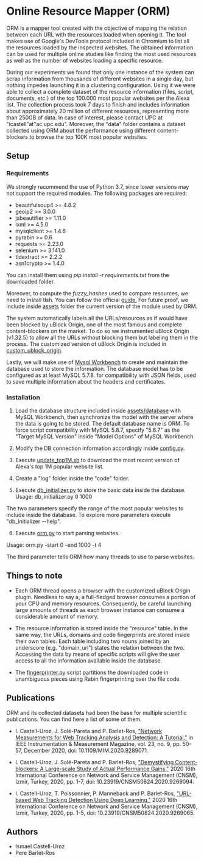 # Online Resource Mapper (ORM)
ORM is a mapper tool created with the objective of mapping the relation between each URL with the resources loaded when opening it. The tool makes use of Google's DevTools protocol included in Chromium to list all the resources loaded by the inspected websites. The obtained information can be used for multiple online studies like finding the most used resources as well as the number of websites loading a specific resource.

During our experiments we found that only one instance of the system can scrap information from thousands of different websites in a single day, but nothing impedes launching it in a clustering configuration. Using it we were able to collect a complete dataset of the resource information (files, script, documents, etc.) of the top 100.000 most popular websites per the Alexa list. The collection process took 7 days to finish and includes information about approximately 20 million of different resources, representing more than 250GB of data. In case of interest, please contact UPC at "icastell"at"ac.upc.edu". Moreover, the "data" folder contains a dataset collected using ORM about the performance using different content-blockers to browse the top 100K most popular websites.

## Setup
### Requirements
We strongly recommend the use of Python 3.7, since lower versions may not support the required modules.
The following packages are required:
* beautifulsoup4 >= 4.8.2
* geoip2 >= 3.0.0
* jsbeautifier >= 1.11.0
* lxml >= 4.5.0
* mysqlclient >= 1.4.6
* pyrabin >= 0.6
* requests >= 2.23.0
* selenium >= 3.141.0
* tldextract >= 2.2.2
* asn1crypto >= 1.4.0

You can install them using *pip install -r requirements.txt* from the downloaded folder.

Moreover, to compute the *fuzzy_hashes* used to compare resources, we need to install tlsh. You can follow the official [guide.](https://github.com/trendmicro/tlsh) For future proof, we include inside [assets](assets/) folder the current version of the module used by ORM.

The system automatically labels all the URLs/resources as if would have been blocked by uBlock Origin, one of the most famous and complete content-blockers on the market. To do so we instrumented uBlock Origin (v1.32.5) to allow all the URLs without blocking them but labeling them in the process. The customized version of uBlock Origin is included in [custom_ublock_origin](assets/plugin/custom_ublock_origin). 

Lastly, we will make use of [Mysql Workbench](https://www.mysql.com/products/workbench/) to create and maintain the database used to store the information. The database model has to be configured as at least MySQL 5.7.8. for compatibility with JSON fields, used to save multiple information about the headers and certificates.

### Installation
1) Load the database structure included inside [assets/database](assets/database) with MySQL Workbench, then synchronize the model with the server where the data is going to be stored. The default database name is ORM. To force script compatibility with MySQL 5.8.7, specify "5.8.7" as the "Target MySQL Version" inside "Model Options" of MySQL Workbench.

2) Modify the DB connection information accordingly inside [config.py](code/config.py).

3) Execute [update_top1M.sh](assets/alexa/update_top1M.sh) to download the most recent version of Alexa's top 1M popular website list.

4) Create a "log" folder inside the "code" folder.

5) Execute [db_initializer.py](code/db_initializer.py) to store the basic data inside the database.
Usage: db_initializer.py 0 1000

The two parameters specify the range of the most popular websites to include inside the database. 
To explore more parameters execute "db_initializer --help".

6) Execute [orm.py](code/ORM.py) to start parsing websites.

Usage: orm.py -start 0 -end 1000 -t 4

The third parameter tells ORM how many threads to use to parse websites. 

## Things to note

* Each ORM thread opens a browser with the customized uBlock Origin plugin. Needless to say a, a full-fledged browser consumes a portion of your CPU and memory resources. Consequently, be careful launching large amounts of threads as each browser instance can consume a considerable amount of memory.

* The resource information is stored inside the "resource" table. In the same way, the URLs, domains and code fingerprints are stored inside their own tables. Each table including two nouns joined by an underscore (e.g. "domain_url") states the relation between the two. Accessing the data by means of specific scripts will give the user access to all the information available inside the database.

* The [fingerprinter.py](code/fingerprinter.py) script partitions the downloaded code in unambiguous pieces using Rabin fingerprinting over the file code.

## Publications
ORM and its collected datasets had been the base for multiple scientific publications. You can find here a list of some of them.

* I. Castell-Uroz, J. Solé-Pareta and P. Barlet-Ros, ["Network Measurements for Web Tracking Analysis and Detection: A Tutorial,"](https://upcommons.upc.edu/handle/2117/335316) in IEEE Instrumentation & Measurement Magazine, vol. 23, no. 9, pp. 50-57, December 2020, doi: 10.1109/MIM.2020.9289071.

* I. Castell-Uroz, J. Solé-Pareta and P. Barlet-Ros, ["Demystifying Content-blockers: A Large-scale Study of Actual Performance Gains,"](https://upcommons.upc.edu/handle/2117/335314) 2020 16th International Conference on Network and Service Management (CNSM), Izmir, Turkey, 2020, pp. 1-7, doi: 10.23919/CNSM50824.2020.9269094.

* I. Castell-Uroz, T. Poissonnier, P. Manneback and P. Barlet-Ros, ["URL-based Web Tracking Detection Using Deep Learning,"](https://upcommons.upc.edu/handle/2117/334688) 2020 16th International Conference on Network and Service Management (CNSM), Izmir, Turkey, 2020, pp. 1-5, doi: 10.23919/CNSM50824.2020.9269065.

## Authors
* Ismael Castell-Uroz
* Pere Barlet-Ros
